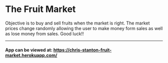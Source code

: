 # The Fruit Market  

Objective is to buy and sell fruits when the market is right.  The market prices change randomly allowing the user to make money form sales as well as lose money from sales.  Good luck!!

---

#### App can be viewed at: https://chris-stanton-fruit-market.herokuapp.com/
